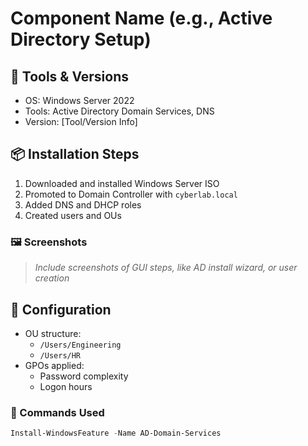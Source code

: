 # Component Name (e.g., Active Directory Setup)

## 🔧 Tools & Versions
- OS: Windows Server 2022
- Tools: Active Directory Domain Services, DNS
- Version: [Tool/Version Info]

## 📦 Installation Steps
1. Downloaded and installed Windows Server ISO
2. Promoted to Domain Controller with `cyberlab.local`
3. Added DNS and DHCP roles
4. Created users and OUs

### 🖼️ Screenshots
> _Include screenshots of GUI steps, like AD install wizard, or user creation_

## 🔑 Configuration
- OU structure:
  - `/Users/Engineering`
  - `/Users/HR`
- GPOs applied:
  - Password complexity
  - Logon hours

### 🧪 Commands Used
```powershell
Install-WindowsFeature -Name AD-Domain-Services
